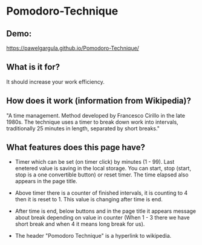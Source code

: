 # Pomodoro-Technique

## Demo: 
https://pawelgargula.github.io/Pomodoro-Technique/

## What is it for?

It should increase your work efficiency.

## How does it work (information from Wikipedia)?

"A time management. Method developed by Francesco Cirillo in the late 1980s. The technique uses a timer to break down work into intervals, traditionally 25 minutes in length, separated by short breaks."

## What features does this page have?

- Timer which can be set (on timer click) by minutes (1 - 99). Last enetered value is saving in the local storage. You can start, stop (start, stop is a one convertible button) or reset timer. The time elapsed also appears in the page title.

- Above timer there is a counter of finished intervals, it is counting to 4 then it is reset to 1.
  This value is changing after time is end.

- After time is end, below buttons and in the page title it appears message about break depending on value in counter (When 1 - 3 there we have short break and when 4 it means long break for us).

- The header "Pomodoro Technique" is a hyperlink to wikipedia.
